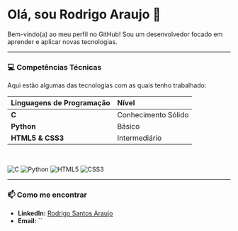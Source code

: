 # Olá, sou Rodrigo Araujo 👋

Bem-vindo(a) ao meu perfil no GitHub! Sou um desenvolvedor focado em aprender e aplicar novas tecnologias.

---

### 💻 Competências Técnicas

Aqui estão algumas das tecnologias com as quais tenho trabalhado:

| Linguagens de Programação | Nível |
| :--- | :--- |
| **C** | Conhecimento Sólido |
| **Python** | Básico |
| **HTML5 & CSS3** | Intermediário |

<br>

![C](https://img.shields.io/badge/C-00599C?style=for-the-badge&logo=c&logoColor=white)
![Python](https://img.shields.io/badge/Python-3776AB?style=for-the-badge&logo=python&logoColor=white)
![HTML5](https://img.shields.io/badge/HTML5-E34F26?style=for-the-badge&logo=html5&logoColor=white)
![CSS3](https://img.shields.io/badge/CSS3-1572B6?style=for-the-badge&logo=css3&logoColor=white)

---

### 📫 Como me encontrar

- **LinkedIn:** [Rodrigo Santos Araujo](https://www.linkedin.com/in/rodrigo-santos-araujo-03864a34a/)
- **Email:** ``
